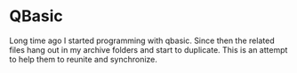 # QBasic

Long time ago I started programming with qbasic. Since then the related
files hang out in my archive folders and start to duplicate. This is an
attempt to help them to reunite and synchronize.

